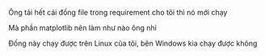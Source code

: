 Ông tải hết cái đống file trong requirement cho tôi thì nó mới chạy

Mà phần matplotlib nên làm như nào ông nhỉ

Đống này chạy được trên Linux của tôi, bên Windows kia chạy được không
